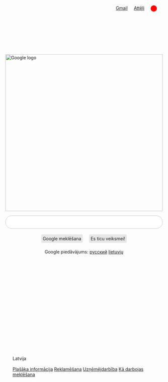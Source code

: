 <html>
<head>
<html lang="lv">
<title>Google</title>
</head>
<style>
.smaller-image {
    width: 500px;
    margin-left: auto;
    margin-right: auto;
    display: block;
    }
.class {
    width: 100px;
    margin-left: auto;
    margin-right: auto;
    display: block;
    }
.searchbar {
    width: 500px;
    border-radius: 20px;
    padding: 10px;
    font-size: 17px;
    border: 1px solid #c4c4c4;
    background: white;
    margin-left: auto;
    margin-right: auto;
    outline: 0;
    }
.font {
    font-family: arial, sans-serif;
    }
#pogas {
    display: flex;
    justify-content: center;
    margin-top: -30px;
}
.poga {
    margin-left: 10px;
    margin-right: 10px;
    padding: 5px 5px;
    cursor: pointer;
    background: rgb(231, 231, 231);
    border-radius: 4px;
}
    }
body {
    margin: 0;
}
body {
}
#topright {
    display: flex;
    justify-content: flex-end;
    margin-top: 15px;
}
#topright a {
    margin-right: 20px;
}
#topright a.image {
    width: 20px;
    height: 20px;
    background: red;
    border-radius: 10px;
}
#offers {
    text-align: center;
    margin-top: 20px;
}
#leja {
    margin-left: 25px;
}
#lejassaturs {
}
</style>

<body>
    <div id="topright">
        <a
class="toplink" href="">Gmail</a>
        <a
class="toplink" href="">Attēli</a>
        <a class="image"></a>
    </div>

<br>
<br>
<br>
<br>
<br>
<br>
<br>
<br>
<img class="smaller-image img-align" src="https://upload.wikimedia.org/wikipedia/commons/thumb/2/2f/Google_2015_logo.svg/1200px-Google_2015_logo.svg.png" alt="Google logo">

<center><p><input type="search" name="q" placeholder="" class="searchbar"></center>
<br>
<br>
    <div id="pogas">
<div class="poga">
Google meklēšana
    </div>
    <div class="poga">
Es ticu veiksmei!
    </div>
        </div>
        </div>

<div id="offers">
Google piedāvājums: <a
href="">русский</a> <a href="">lietuvių</a>
            </div>
<br>
<br>
<br>
<br>
<br>
<br>
<br>
<br>
<br>
<br>
<br>
<br>
<br>
<br>
<br>
<br>
<br>
<br>
<br>
<div id="leja">
    <div id="lejassaturs">
    Latvija
    </div>
    <div id="lejassaturs">
<br>
<a href="">Plašāka informācija</a>
<a href="">Reklamēšana</a>
<a href="">Uzņēmējdarbība</a>
<a href="">Kā darbojas meklēšana</a>
        </div>
        </div> 
</body>

</html>
